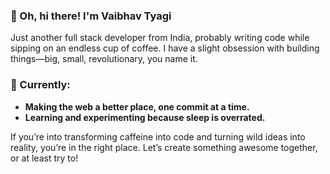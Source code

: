 ### 👋 Oh, hi there! I'm Vaibhav Tyagi

Just another full stack developer from India, probably writing code while sipping on an endless cup of coffee. I have a slight obsession with building things—big, small, revolutionary, you name it. 

### 🚀 Currently:

- **Making the web a better place, one commit at a time.**
- **Learning and experimenting because sleep is overrated.**

If you’re into transforming caffeine into code and turning wild ideas into reality, you’re in the right place. Let’s create something awesome together, or at least try to!
